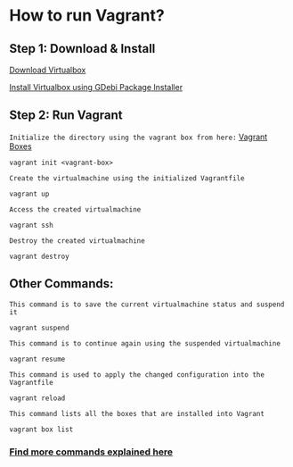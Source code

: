 # How to run Vagrant?

## Step 1: Download & Install

[Download Virtualbox](https://www.virtualbox.org/wiki/Downloads)

[Install Virtualbox using GDebi Package Installer](https://linuxhint.com/install-and-use-gdebi-ubuntu/)



## Step 2: Run Vagrant

`Initialize the directory using the vagrant box from here:` [Vagrant Boxes](https://app.vagrantup.com/boxes/search)

```
vagrant init <vagrant-box>
```

`Create the virtualmachine using the initialized Vagrantfile`

```
vagrant up
```

`Access the created virtualmachine`

```
vagrant ssh
```

`Destroy the created virtualmachine`

```
vagrant destroy
```

## Other Commands:

`This command is to save the current virtualmachine status and suspend it`

```
vagrant suspend
```

`This command is to continue again using the suspended virtualmachine`

```
vagrant resume
```

`This command is used to apply the changed configuration into the Vagrantfile`

```
vagrant reload
```

`This command lists all the boxes that are installed into Vagrant`

```
vagrant box list
```

### [Find more commands explained here](https://www.vagrantup.com/docs/cli)
